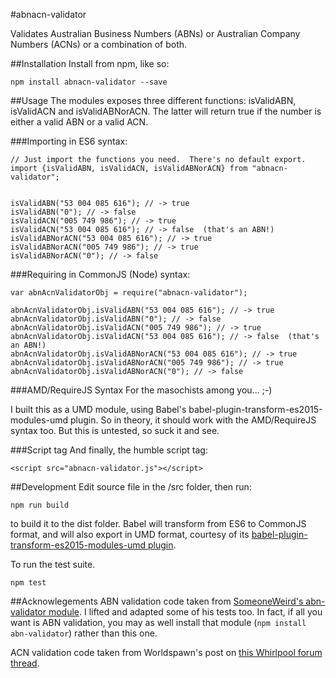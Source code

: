 #abnacn-validator

Validates Australian Business Numbers (ABNs) or Australian Company Numbers (ACNs) or a combination of both.

##Installation
Install from npm, like so:

    npm install abnacn-validator --save



##Usage
The modules exposes three different functions: isValidABN, isValidACN and isValidABNorACN.  The latter will return true if the number is either a valid ABN or a valid ACN.


###Importing in ES6 syntax:

    // Just import the functions you need.  There's no default export.
    import {isValidABN, isValidACN, isValidABNorACN} from "abnacn-validator";


    isValidABN("53 004 085 616"); // -> true
    isValidABN("0"); // -> false
    isValidACN("005 749 986"); // -> true
    isValidACN("53 004 085 616"); // -> false  (that's an ABN!)
    isValidABNorACN("53 004 085 616"); // -> true
    isValidABNorACN("005 749 986"); // -> true
    isValidABNorACN("0"); // -> false



###Requiring in CommonJS (Node) syntax:

    var abnAcnValidatorObj = require("abnacn-validator");
    
    abnAcnValidatorObj.isValidABN("53 004 085 616"); // -> true
    abnAcnValidatorObj.isValidABN("0"); // -> false
    abnAcnValidatorObj.isValidACN("005 749 986"); // -> true
    abnAcnValidatorObj.isValidACN("53 004 085 616"); // -> false  (that's an ABN!)
    abnAcnValidatorObj.isValidABNorACN("53 004 085 616"); // -> true
    abnAcnValidatorObj.isValidABNorACN("005 749 986"); // -> true
    abnAcnValidatorObj.isValidABNorACN("0"); // -> false



###AMD/RequireJS Syntax
For the masochists among you...  ;-)

I built this as a UMD module, using Babel's babel-plugin-transform-es2015-modules-umd plugin. So in theory, it should work with the AMD/RequireJS syntax too.  But this is untested, so suck it and see.


###Script tag
And finally, the humble script tag:

    <script src="abnacn-validator.js"></script>


##Development
Edit source file in the /src folder, then run:

    npm run build

to build it to the dist folder.  Babel will transform from ES6 to CommonJS format, and will also export in UMD format, courtesy of its [babel-plugin-transform-es2015-modules-umd plugin](https://babeljs.io/docs/plugins/transform-es2015-modules-umd/).

To run the test suite.

    npm test


##Acknowlegements
ABN validation code taken from [SomeoneWeird's abn-validator module](https://github.com/SomeoneWeird/abn-validator).  I lifted and adapted some of his tests too.  In fact, if all you want is ABN validation, you may as well install that module (`npm install abn-validator`) rather than this one.

ACN validation code taken from Worldspawn's post on [this Whirlpool forum thread](http://forums.whirlpool.net.au/archive/984775).
